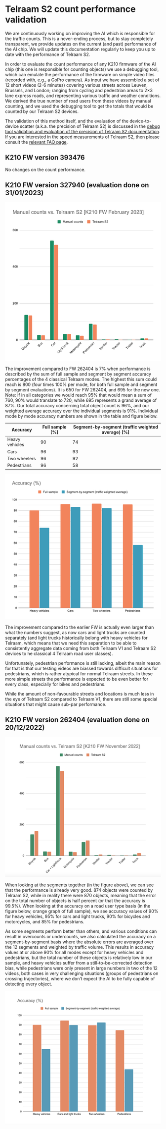 # Telraam S2 count performance validation

We are continuously working on improving the AI which is responsible for the traffic counts. This is a never-ending process, but to stay completely transparent, we provide updates on the current (and past) performance of the AI chip. We will update this documentation regularly to keep you up to date with the performance of Telraam S2.

In order to evaluate the count performance of any K210 firmware of the AI chip (this one is responsible for counting objects) we use a debugging tool, which can emulate the performance of the firmware on simple video files (recorded with, e.g., a GoPro camera). As input we have assembled a set of 12 short videos (2-6 minutes) covering various streets across Leuven, Brussels, and London; ranging from cycling and pedestrian areas to 2×3 lane express roads, and representing various traffic and weather conditions. We derived the true number of road users from these videos by manual counting, and we used the debugging tool to get the totals that would be counted by our Telraam S2 devices.

The validation of this method itself, and the evaluation of the device-to-device scatter (a.k.a. the precision of Telraam S2) is discussed in the [debug tool validation and evaluation of the precision of Telraam S2 documentation](https://github.com/Telraam/Telraam-S2/blob/main/count-consistency-validation.md). If you are interested in the speed measurements of Telraam S2, then please consult the [relevant FAQ page](https://telraam.helpspace-docs.io/article/41/speed-measurements-with-telraam-s2).

## K210 FW version 393476

No changes on the count performance.

## K210 FW version 327940 (evaluation done on 31/01/2023)

![FW 327940 count evaluation](/assets/327940_counts.png)

The improvement compared to FW 262404 is 7% when performance is described by the sum of full sample and segment by segment accuracy percentages of the 4 classical Telraam modes. The highest this sum could reach is 800 (four times 100% per mode, for both full sample and segment by segment evaluations). It is 650 for FW 262404, and 695 for the new one. Note: if in all categories we would reach 95% that would mean a sum of 760, 90% would translate to 720, while 695 represents a grand average of 87%. Our total accuracy concerning total object count is 96%, and our weighted average accuracy over the individual segments is 91%. Individual mode by mode accuracy numbers are shown in the table and figure below.

| Accuracy       | Full sample [%] | Segment-by-segment (traffic weighted average) [%] |
|----------------|-----------------|---------------------------------------------------|
| Heavy vehicles |              90 |                                                74 |
| Cars           |              96 |                                                93 |
| Two wheelers   |              96 |                                                92 |
| Pedestrians    |              96 |                                                58 |

![FW 327940 accuracy values](/assets/327940_accuracy.png)

The improvement compared to the earlier FW is actually even larger than what the numbers suggest, as now cars and light trucks are counted separately (and light trucks historically belong with heavy vehicles for Telraam, which means that we need this separation to be able to consistently aggregate data coming from both Telraam V1 and Telraam S2 devices to he classical 4 Telraam road user classes).

Unfortunately, pedestrian performance is still lacking, albeit the main reason for that is that our testing videos are biassed towards difficult situations for pedestrians, which is rather atypical for normal Telraam streets. In these more simple streets the performance is expected to be even better for every class, especially for bikes and pedestrians.

While the amount of non-favourable streets and locations is much less in the eye of Telraam S2 compared to Telraam V1, there are still some special situations that might cause sub-par performance. 

## K210 FW version 262404 (evaluation done on 20/12/2022)

![FW 262404 count evaluation](/assets/262404_counts.png)

When looking at the segments together (in the figure above), we can see that the performance is already very good. 874 objects were counted by Telraam S2, while in reality there were 870 objects, meaning that the error on the total number of objects is half percent (or that the accuracy is 99.5%). When looking at the accuracy on a road user type basis (in the figure below, orange graph of full sample), we see accuracy values of 90% for heavy vehicles, 95% for cars and light trucks, 90% for bicycles and motorcycles, and 85% for pedestrians.

As some segments perform better than others, and various conditions can result in overcounts or undercounts, we also calculated the accuracy on a segment-by-segment basis where the absolute errors are averaged over the 12 segments and weighted by traffic volume. This results in accuracy values at or above 90% for all modes except for heavy vehicles and pedestrians, but the total number of these objects is relatively low in our sample, and heavy vehicles suffer from a still-to-be-corrected detection bias, while pedestrians were only present in large numbers in two of the 12 videos, both cases in very challenging situations (groups of pedestrians on crossing trajectories), where we don’t expect the AI to be fully capable of detecting every object.

![FW 262404 accuracy values](/assets/262404_accuracy.png)
